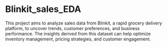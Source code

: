 # Blinkit_sales_EDA
This project aims to analyze sales data from Blinkit, a rapid grocery delivery platform, to uncover trends, customer preferences, and business performance. The insights derived from this dataset can help optimize inventory management, pricing strategies, and customer engagement.
